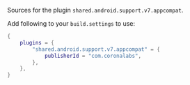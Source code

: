 Sources for the plugin `shared.android.support.v7.appcompat`.

Add following to your `build.settings` to use:
```lua
{
    plugins = {
        "shared.android.support.v7.appcompat" = {
            publisherId = "com.coronalabs",
        },
    },
}
```
